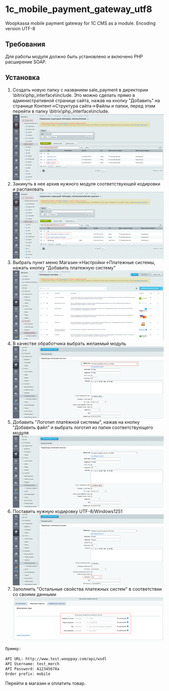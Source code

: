 # 1c_mobile_payment_gateway_utf8
Woopkassa mobile payment gateway for 1C CMS as a module. Encoding version UTF-8

## Требования
Для работы модуля должно быть установлено и включено PHP расширение SOAP.

## Установка
1. Создать новую папку с названием sale_payment в директории \bitrix\php_interface\include. Это можно сделать прямо в административной странице сайта, нажав на кнопку "Добавить" на странице
Контент->Структура сайта->Файлы и папки, перед этим перейти в папку \bitrix\php_interface\include.
![Alt text](.README/bitrix_1.png?raw=true)
2. Закинуть в нее архив нужного модуля соответствующей кодировки и распаковать
![Alt text](.README/bitrix_2.png?raw=true)
3. Выбрать пункт меню Магазин->Настройки->Платежные системы, нажать кнопку "Добавить платежную систему"
![Alt text](.README/bitrix_3.png?raw=true)
4. В качестве обработчика выбрать желаемый модуль
![Alt text](.README/bitrix_4.png?raw=true)
5. Добавить "Логотип платёжной системы", нажав на кнопку "Добавить файл" и выбрать логотип из папки соответствующего модуля
![Alt text](.README/bitrix_5.png?raw=true)
6. Поставить нужную кодировку UTF-8/Windows1251
![Alt text](.README/bitrix_6.png?raw=true)
7. Заполнить "Остальные свойства платежных систем" в соответствии со своими данными
![Alt text](.README/bitrix_7.png?raw=true)
````
Пример:

API URL: http://www.test.wooppay.com/api/wsdl
API Username: test_merch
API Password: A12345678a
Order prefix: mobile

````
Перейти в магазин и оплатить товар.